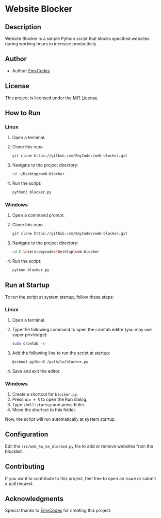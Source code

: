 # Website Blocker

## Description

Website Blocker is a simple Python script that blocks specified websites during working hours to increase productivity.

## Author

- Author: [EmyCodes](https://github.com/emycodes)

## License

This project is licensed under the [MIT License](LICENSE).

## How to Run

### Linux

1. Open a terminal.

2. Clone this repo 
    ```bash
    git clone https://github.com/EmyCodes/web-blocker.git
    ```
3. Navigate to the project directory:

    ```bash
    cd ~/Desktop/web-blocker
    ```

4. Run the script:

    ```bash
    python3 blocker.py
    ```

### Windows

1. Open a command prompt.

2. Clone this repo 
    ```bash
    git clone https://github.com/EmyCodes/web-blocker.git
    ```
3. Navigate to the project directory:

    ```bash
    cd C:\Users\emycodes\Desktop\web-blocker
    ```

4. Run the script:

    ```bash
    python blocker.py
    ```

## Run at Startup

To run the script at system startup, follow these steps:

### Linux

1. Open a terminal.
2. Type the following command to open the crontab editor (you may use super priviledge):

    ```bash
    sudo crontab -e
    ```

3. Add the following line to run the script at startup:

    ```bash
    @reboot python3 /path/to/blocker.py
    ```

4. Save and exit the editor.

### Windows

1. Create a shortcut for `blocker.py`.
2. Press `Win + R` to open the Run dialog.
3. Type `shell:startup` and press Enter.
4. Move the shortcut to this folder.

Now, the script will run automatically at system startup.

## Configuration

Edit the `src/web_to_be_blocked.py` file to add or remove websites from the blocklist.

## Contributing

If you want to contribute to this project, feel free to open an issue or submit a pull request.

## Acknowledgments

Special thanks to [EmyCodes](https://github.com/emycodes) for creating this project.
